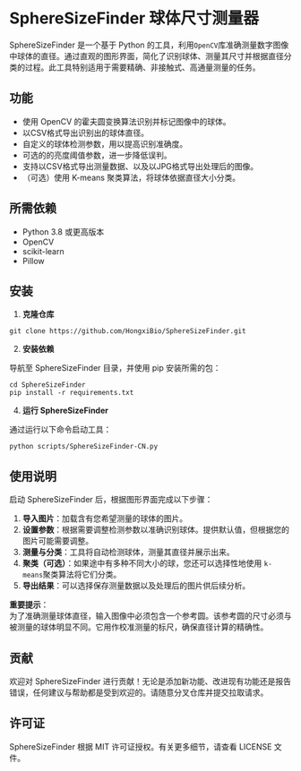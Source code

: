 # SphereSizeFinder 球体尺寸测量器

SphereSizeFinder 是一个基于 Python 的工具，利用`OpenCV`库准确测量数字图像中球体的直径。通过直观的图形界面，简化了识别球体、测量其尺寸并根据直径分类的过程。此工具特别适用于需要精确、非接触式、高通量测量的任务。

## 功能

- 使用 OpenCV 的霍夫圆变换算法识别并标记图像中的球体。
- 以CSV格式导出识别出的球体直径。
- 自定义的球体检测参数，用以提高识别准确度。
- 可选的的亮度阈值参数，进一步降低误判。
- 支持以CSV格式导出测量数据、以及以JPG格式导出处理后的图像。
- （可选）使用 K-means 聚类算法，将球体依据直径大小分类。

## 所需依赖

- Python 3.8 或更高版本
- OpenCV
- scikit-learn
- Pillow

## 安装

1. **克隆仓库**

 ```
 git clone https://github.com/HongxiBio/SphereSizeFinder.git
 ```

2. **安装依赖**

导航至 SphereSizeFinder 目录，并使用 pip 安装所需的包：

 ```
cd SphereSizeFinder
pip install -r requirements.txt
 ```

4. **运行 SphereSizeFinder**

 通过运行以下命令启动工具：

 ```
 python scripts/SphereSizeFinder-CN.py
 ```

## 使用说明

启动 SphereSizeFinder 后，根据图形界面完成以下步骤：

1. **导入图片**：加载含有您希望测量的球体的图片。
2. **设置参数**：根据需要调整检测参数以准确识别球体。提供默认值，但根据您的图片可能需要调整。
3. **测量与分类**：工具将自动检测球体，测量其直径并展示出来。
4. **聚类（可选）**：如果途中有多种不同大小的球，您还可以选择性地使用 `k-means`聚类算法将它们分类。
5. **导出结果**：可以选择保存测量数据以及处理后的图片供后续分析。

**重要提示**：  
为了准确测量球体直径，输入图像中必须包含一个参考圆。该参考圆的尺寸必须与被测量的球体明显不同。它用作校准测量的标尺，确保直径计算的精确性。

## 贡献

欢迎对 SphereSizeFinder 进行贡献！无论是添加新功能、改进现有功能还是报告错误，任何建议与帮助都是受到欢迎的。请随意分叉仓库并提交拉取请求。

## 许可证

SphereSizeFinder 根据 MIT 许可证授权。有关更多细节，请查看 LICENSE 文件。